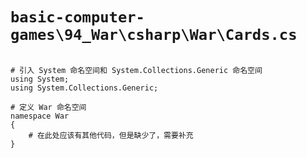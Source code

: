 # `basic-computer-games\94_War\csharp\War\Cards.cs`

```

# 引入 System 命名空间和 System.Collections.Generic 命名空间
using System;
using System.Collections.Generic;

# 定义 War 命名空间
namespace War
{
    # 在此处应该有其他代码，但是缺少了，需要补充
}

```
